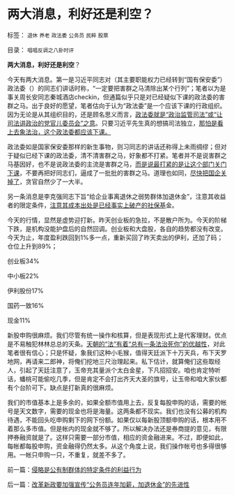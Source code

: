 # 两大消息，利好还是利空？

标签： `退休` `养老` `政法委` `公务员` `民粹` `股票` 

目录： `唱唱反调之八卦时评`

**两大消息，利好还是利空**？

今天有两大消息。第一是习近平同志对（其主要职能权力已经转到“国有保安委”）政法委（）的同志们讲话时称，“一定要把害群之马清除出某个行列”；笔者以为是事关周长安同志秦城酒店checkin，但通篇似乎只是对已经疑似下课的政法委的害群之马。出于良好的愿望，笔者估向于认为“政法委”是一个应该下课的行政组织。因为无论是从其组织目的，还是顾名思义而言，[政法委就是“政治监管司法”或“让司法讲政治的党官儿委员会”之意](../../../2013/8/2/讲政治的案例，没有法治的循例价值，“下不为例”.md)。只要习近平先生真的想搞司法独立，[那怕是看上去象法治，这个政法委都应该下课。](../../../2012/4/28/无视被告利益的“法治”，长着公诉人大脑的“律师”.md)

政法委如是国家保安委那样的新生事物，则习同志的讲话还称得上未雨绸缪；但对于疑似已经下课的政法委，清不清害群之马，好象都不打紧。笔者并不是说害群之马基因好，也不是说政法委的主流是害群之马，[而是说最打紧的是让这个部门关门下课](../../../2008/5/18/小政府，并不是弱小的政府.md)，不要再把好同志们，逼成了一批批的害群之马。道理也如同，[尽快把国企关掉了](../../../2012/5/27/国企是政府机关的延伸，苏联因国企而亡国.md)，贪官自然少了一大半。

另一条消息是李克强同志下旨“给企业事离退休之弱势群体加退休金”，注意其收益者的限定条件，[注意其成本出处是已经事实上破产的社保基](../../../2013/12/21/“免费的午餐”破产后，重新审视社会契约论和不可让渡的权力.md)金。

今天的行情，显然是虚势迎打新。昨天创业板的急拉，不是散户所为。今天的阶梯下跌，是机构没能护盘后的自然回调。创业板和大盘股，各自的趋势都没有改变。今天为止，年度盈利跌回到1%多一点，重新买回了昨天卖出的伊利，还加了码；仓位上升到89%；

创业板34%

中小板22%

伊利股份17%

国药一致16%

现金11%

新股申购很麻烦。我们尽管有统一操作和核算，但是表现形式上是代客理财。优点是不易触犯林林总总的天条。[天朝的“法”有着“总有一条法治死你”的优越性](../../../2012/5/4/“总有一条法治死你”&quot;把无辜者办成铁案&quot;.md)，对此笔者很有信心；只是怀疑，象我们这种小毛猴，值得天廷派下十万天兵，布下天罗地网，再请来二郎神，将俺们挖地三尺治理起来。私下估计，就算俺们这些取经人，引起了天廷注意了，玉帝充其量派个太白金星，下凡招招安。咱也肯定特听话，蟠桃可能偷吃几季，但是肯定不会打出齐天大圣的旗号，让玉帝和咱大家伙都有个台阶可下。缺点是打新真的很麻烦。

我们的市值基本上是多余的，如果全额市值用上去，反复每股申购的话，需要的帐号是天文数字，需要的现金也将是海量。这两条都不现实。我们也没有公募的机构待遇，不能回头吃申购剩下的网下份额。如果仅以每新股顶额申购的话，根本用不着那么多市值。但是帐内的现金就不够了。所以解决办法还是券商提的意见，有限押券融资就是了。这样只需要一部分市值，相应的资金融进来。不过，即便如此，每帐都每股申购，资金融得仍然太多。从这个角度上说，我们操作帐号也多得很够用。一帐只申购一只，不重复，就差不多了。



前一篇：[侵略是公有制群体的特定条件的利益行为](../../../2014/1/9/侵略是公有制群体的特定条件的利益行为.md)

后一篇：[改革新政要加强宣传“公务员连年加薪，加退休金”的先进性](../../../2014/1/9/改革新政要加强宣传“公务员连年加薪，加退休金”的先进性.md)